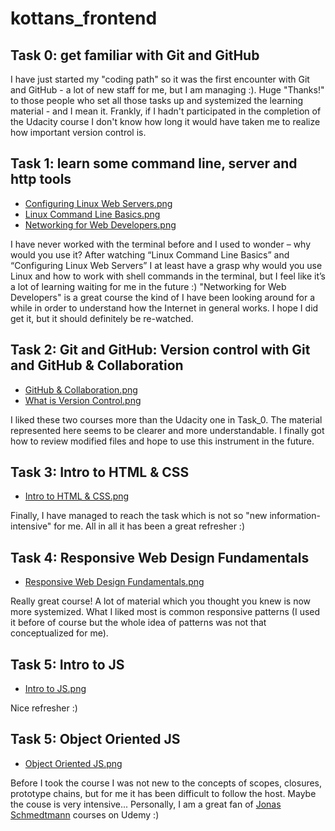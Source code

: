 # kottans_frontend

## Task 0: get familiar with Git and GitHub

I have just started my "coding path" so it was the first encounter with 
Git and GitHub - a lot of new staff for me, but I am managing :).
Huge "Thanks!" to those people who set all those tasks up and systemized 
the learning material - and I mean it. Frankly, if I hadn't participated in 
the completion of the Udacity course I don't know how long it would have taken me
to realize how important version control is.

## Task 1: learn some command line, server and http tools
* [Configuring Linux Web Servers.png](https://github.com/serhii-r/kottans_frontend/blob/master/Task_1/Configuring%20Linux%20Web%20Servers.png)
* [Linux Command Line Basics.png](https://github.com/serhii-r/kottans_frontend/blob/master/Task_1/Linux%20Command%20Line%20Basics.png)
* [Networking for Web Developers.png](https://github.com/serhii-r/kottans_frontend/blob/master/Task_1/Networking%20for%20Web%20Developers.png)

I have never worked with the terminal before and I used to wonder – why would
you use it? After watching “Linux Command Line Basics” and “Configuring Linux Web Servers” 
I at least have a grasp why would you use Linux and how to work with shell commands 
in the terminal, but I feel like it’s a lot of learning waiting for me in the future :)
"Networking for Web Developers" is a great course the kind of I have been looking 
around for a while in order to understand how the Internet in general works. I hope 
I did get it, but it should definitely be re-watched.

## Task 2: Git and GitHub: Version control with Git and GitHub & Collaboration
* [GitHub & Collaboration.png](https://github.com/serhii-r/kottans_frontend/blob/master/Task_2/GitHub%20%26%20Collaboration.png)
* [What is Version Control.png](https://github.com/serhii-r/kottans_frontend/blob/master/Task_2/What%20is%20Version%20Control.png)

I liked these two courses more than the Udacity one in Task_0. The material represented here 
seems to be clearer and more understandable. I finally got how to review modified files and
hope to use this instrument in the future.

## Task 3: Intro to HTML & CSS
* [Intro to HTML & CSS.png](https://github.com/serhii-r/kottans_frontend/blob/master/Task_3/Intro%20to%20HTML%20%26%20CSS.png)

Finally, I have managed to reach the task which is not so "new information-intensive" for me. All in all it has been a great refresher :)

## Task 4: Responsive Web Design Fundamentals
* [Responsive Web Design Fundamentals.png](https://github.com/serhii-r/kottans_frontend/blob/master/Task_4/Responsive%20Web%20Design%20Fundamentals.png)

Really great course! A lot of material which you thought you knew is now more systemized. What I liked 
most is common responsive patterns (I used it before of course but the whole idea of patterns was
not that conceptualized for me).

## Task 5: Intro to JS
* [Intro to JS.png](https://github.com/serhii-r/kottans_frontend/blob/master/Task_5/Intro%20to%20JavaScript.png)

Nice refresher :)

## Task 5: Object Oriented JS
* [Object Oriented JS.png](https://github.com/serhii-r/kottans_frontend/blob/master/Task_6/Object%20Oriented%20JS.png)

Before I took the course I was not new to the concepts of scopes, closures, prototype chains, but for me
it has been difficult to follow the host. Maybe the couse is very intensive... Personally, I am a great fan of [Jonas Schmedtmann](https://www.udemy.com/the-complete-javascript-course/) courses on Udemy :)
